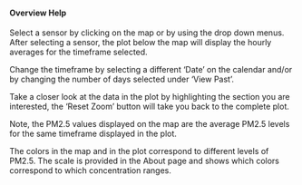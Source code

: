 #### Overview Help

Select a sensor by clicking on the map or by using the drop down menus. After selecting a sensor, the plot below the map will display the hourly averages for the timeframe selected.

Change the timeframe by selecting a different ‘Date’ on the calendar and/or by changing the number of days selected under ‘View Past’. 

Take a closer look at the data in the plot by highlighting the section you are interested, the ‘Reset Zoom’ button will take you back to the complete plot. 

Note, the PM2.5 values displayed on the map are the average PM2.5 levels for the same timeframe displayed in the plot.

The colors in the map and in the plot correspond to different levels of PM2.5. The
scale is provided in the About page and shows which colors correspond to which
concentration ranges.